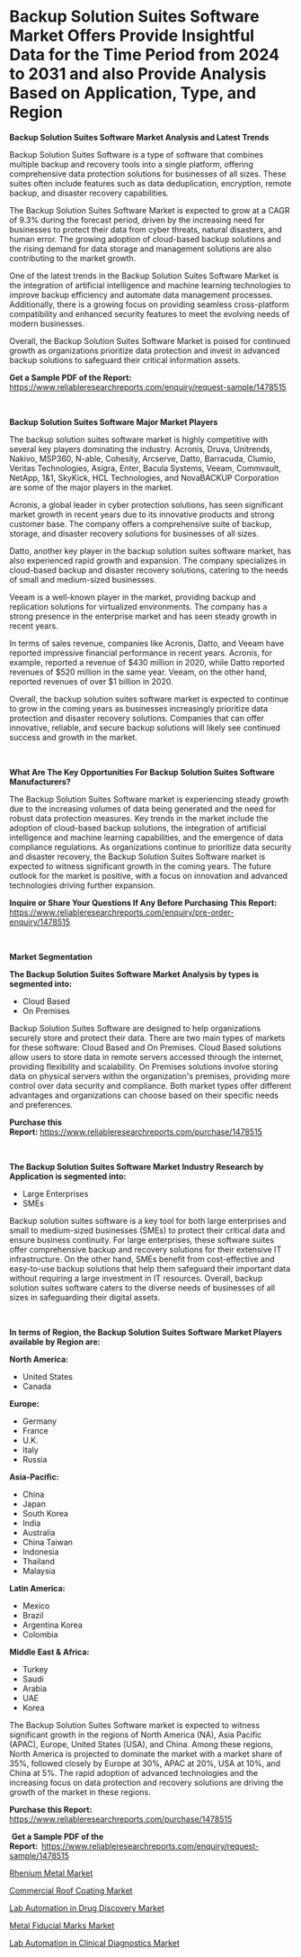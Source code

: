 <p><h1>Backup Solution Suites Software Market Offers Provide Insightful Data for the Time Period from 2024 to 2031 and also Provide Analysis Based on Application, Type, and Region</h1></p><p><strong>Backup Solution Suites Software Market Analysis and Latest Trends</strong></p>
<p><p>Backup Solution Suites Software is a type of software that combines multiple backup and recovery tools into a single platform, offering comprehensive data protection solutions for businesses of all sizes. These suites often include features such as data deduplication, encryption, remote backup, and disaster recovery capabilities.</p><p>The Backup Solution Suites Software Market is expected to grow at a CAGR of 9.3% during the forecast period, driven by the increasing need for businesses to protect their data from cyber threats, natural disasters, and human error. The growing adoption of cloud-based backup solutions and the rising demand for data storage and management solutions are also contributing to the market growth.</p><p>One of the latest trends in the Backup Solution Suites Software Market is the integration of artificial intelligence and machine learning technologies to improve backup efficiency and automate data management processes. Additionally, there is a growing focus on providing seamless cross-platform compatibility and enhanced security features to meet the evolving needs of modern businesses.</p><p>Overall, the Backup Solution Suites Software Market is poised for continued growth as organizations prioritize data protection and invest in advanced backup solutions to safeguard their critical information assets.</p></p>
<p><strong>Get a Sample PDF of the Report:&nbsp;</strong> <a href="https://www.reliableresearchreports.com/enquiry/request-sample/1478515">https://www.reliableresearchreports.com/enquiry/request-sample/1478515</a></p>
<p>&nbsp;</p>
<p><strong>Backup Solution Suites Software Major Market Players</strong></p>
<p><p>The backup solution suites software market is highly competitive with several key players dominating the industry. Acronis, Druva, Unitrends, Nakivo, MSP360, N-able, Cohesity, Arcserve, Datto, Barracuda, Clumio, Veritas Technologies, Asigra, Enter, Bacula Systems, Veeam, Commvault, NetApp, 1&1, SkyKick, HCL Technologies, and NovaBACKUP Corporation are some of the major players in the market.</p><p>Acronis, a global leader in cyber protection solutions, has seen significant market growth in recent years due to its innovative products and strong customer base. The company offers a comprehensive suite of backup, storage, and disaster recovery solutions for businesses of all sizes.</p><p>Datto, another key player in the backup solution suites software market, has also experienced rapid growth and expansion. The company specializes in cloud-based backup and disaster recovery solutions, catering to the needs of small and medium-sized businesses.</p><p>Veeam is a well-known player in the market, providing backup and replication solutions for virtualized environments. The company has a strong presence in the enterprise market and has seen steady growth in recent years.</p><p>In terms of sales revenue, companies like Acronis, Datto, and Veeam have reported impressive financial performance in recent years. Acronis, for example, reported a revenue of $430 million in 2020, while Datto reported revenues of $520 million in the same year. Veeam, on the other hand, reported revenues of over $1 billion in 2020.</p><p>Overall, the backup solution suites software market is expected to continue to grow in the coming years as businesses increasingly prioritize data protection and disaster recovery solutions. Companies that can offer innovative, reliable, and secure backup solutions will likely see continued success and growth in the market.</p></p>
<p>&nbsp;</p>
<p><strong>What Are The Key Opportunities For Backup Solution Suites Software Manufacturers?</strong></p>
<p><p>The Backup Solution Suites Software market is experiencing steady growth due to the increasing volumes of data being generated and the need for robust data protection measures. Key trends in the market include the adoption of cloud-based backup solutions, the integration of artificial intelligence and machine learning capabilities, and the emergence of data compliance regulations. As organizations continue to prioritize data security and disaster recovery, the Backup Solution Suites Software market is expected to witness significant growth in the coming years. The future outlook for the market is positive, with a focus on innovation and advanced technologies driving further expansion.</p></p>
<p><strong>Inquire or Share Your Questions If Any Before Purchasing This Report:</strong> <a href="https://www.reliableresearchreports.com/enquiry/pre-order-enquiry/1478515">https://www.reliableresearchreports.com/enquiry/pre-order-enquiry/1478515</a></p>
<p>&nbsp;</p>
<p><strong>Market Segmentation</strong></p>
<p><strong>The Backup Solution Suites Software Market Analysis by types is segmented into:</strong></p>
<p><ul><li>Cloud Based</li><li>On Premises</li></ul></p>
<p><p>Backup Solution Suites Software are designed to help organizations securely store and protect their data. There are two main types of markets for these software: Cloud Based and On Premises. Cloud Based solutions allow users to store data in remote servers accessed through the internet, providing flexibility and scalability. On Premises solutions involve storing data on physical servers within the organization's premises, providing more control over data security and compliance. Both market types offer different advantages and organizations can choose based on their specific needs and preferences.</p></p>
<p><strong>Purchase this Report:&nbsp;</strong><a href="https://www.reliableresearchreports.com/purchase/1478515">https://www.reliableresearchreports.com/purchase/1478515</a></p>
<p>&nbsp;</p>
<p><strong>The Backup Solution Suites Software Market Industry Research by Application is segmented into:</strong></p>
<p><ul><li>Large Enterprises</li><li>SMEs</li></ul></p>
<p><p>Backup solution suites software is a key tool for both large enterprises and small to medium-sized businesses (SMEs) to protect their critical data and ensure business continuity. For large enterprises, these software suites offer comprehensive backup and recovery solutions for their extensive IT infrastructure. On the other hand, SMEs benefit from cost-effective and easy-to-use backup solutions that help them safeguard their important data without requiring a large investment in IT resources. Overall, backup solution suites software caters to the diverse needs of businesses of all sizes in safeguarding their digital assets.</p></p>
<p>&nbsp;</p>
<p><strong>In terms of Region, the Backup Solution Suites Software Market Players available by Region are:</strong></p>
<p>
    <p> <strong> North America: </strong>
        <ul>
            <li>United States</li>
            <li>Canada</li>
        </ul>
        </p> 
    <p> <strong> Europe: </strong>
        <ul>
            <li>Germany</li>
            <li>France</li>
            <li>U.K.</li>
            <li>Italy</li>
            <li>Russia</li>
        </ul>
        </p> 
    <p> <strong> Asia-Pacific: </strong>
        <ul>
            <li>China</li>
            <li>Japan</li>
            <li>South Korea</li>
            <li>India</li>
            <li>Australia</li>
            <li>China Taiwan</li>
            <li>Indonesia</li>
            <li>Thailand</li>
            <li>Malaysia</li>
        </ul>
        </p> 
    <p> <strong> Latin America: </strong>
        <ul>
            <li>Mexico</li>
            <li>Brazil</li>
            <li>Argentina Korea</li>
            <li>Colombia</li>
        </ul>
        </p> 
    <p> <strong> Middle East & Africa: </strong>
        <ul>
            <li>Turkey</li>
            <li>Saudi</li>
            <li>Arabia</li>
            <li>UAE</li>
            <li>Korea</li>
        </ul>
    </p>
    </p>
<p><p>The Backup Solution Suites Software market is expected to witness significant growth in the regions of North America (NA), Asia Pacific (APAC), Europe, United States (USA), and China. Among these regions, North America is projected to dominate the market with a market share of 35%, followed closely by Europe at 30%, APAC at 20%, USA at 10%, and China at 5%. The rapid adoption of advanced technologies and the increasing focus on data protection and recovery solutions are driving the growth of the market in these regions.</p></p>
<p><strong>Purchase this Report: </strong><a href="https://www.reliableresearchreports.com/purchase/1478515">https://www.reliableresearchreports.com/purchase/1478515</a></p>
<p>&nbsp;<strong>Get a Sample PDF of the Report:&nbsp;&nbsp;</strong><a href="https://www.reliableresearchreports.com/enquiry/request-sample/1478515">https://www.reliableresearchreports.com/enquiry/request-sample/1478515</a></p>
<p><strong></strong></p>
<p><p><a href="https://github.com/timeliteaut/Market-Research-Report-List-1/blob/main/rhenium-metal-market.md">Rhenium Metal Market</a></p><p><a href="https://github.com/bobicer/Market-Research-Report-List-1/blob/main/commercial-roof-coating-market.md">Commercial Roof Coating Market</a></p><p><a href="https://medium.com/p/56235c26772d/edit">Lab Automation in Drug Discovery Market</a></p><p><a href="https://medium.com/p/f17814e11efd/edit">Metal Fiducial Marks Market</a></p><p><a href="https://medium.com/p/c5514989f405/edit">Lab Automation in Clinical Diagnostics Market</a></p></p>